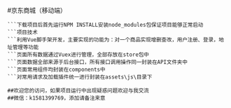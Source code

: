 #京东商城（移动端）
```此项目主要使用Vue Cli开发
```下载项目后首先运行NPM INSTALL安装node_modules包保证项目能够正常启动
```项目技术
```利用Vue脚手架开发，主要实现的功能为：对一个商品实现增删查改，用户注册、登录，地址管理等功能
```页面所有数据通过Vuex进行管理，全部存放在store包中
```页面数据全部来源于后台接口，所有接口调用操作同一封装在API文件夹中
```页面常用组件均封装在components中
```对常用请求及加载插件统一进行封装在assets\js\目录下

##欢迎您的访问，如果项目运行中出现疑惑问题欢迎与我交流
##微信：k1581399769，添加请备注来意
